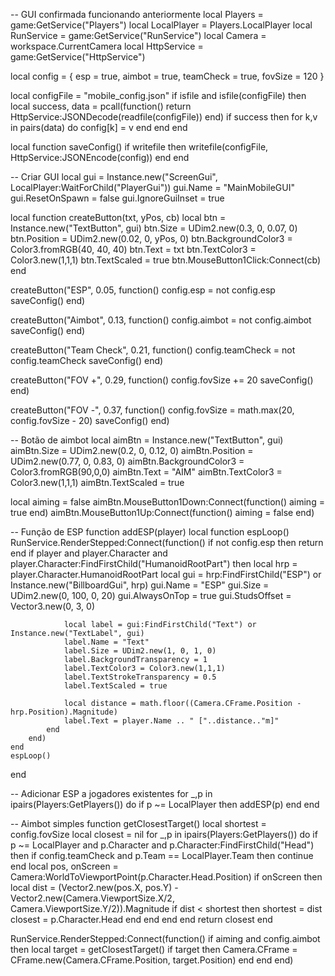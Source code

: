 -- GUI confirmada funcionando anteriormente
local Players = game:GetService("Players")
local LocalPlayer = Players.LocalPlayer
local RunService = game:GetService("RunService")
local Camera = workspace.CurrentCamera
local HttpService = game:GetService("HttpService")

local config = {
    esp = true,
    aimbot = true,
    teamCheck = true,
    fovSize = 120
}

local configFile = "mobile_config.json"
if isfile and isfile(configFile) then
    local success, data = pcall(function()
        return HttpService:JSONDecode(readfile(configFile))
    end)
    if success then
        for k,v in pairs(data) do config[k] = v end
    end
end

local function saveConfig()
    if writefile then
        writefile(configFile, HttpService:JSONEncode(config))
    end
end

-- Criar GUI
local gui = Instance.new("ScreenGui", LocalPlayer:WaitForChild("PlayerGui"))
gui.Name = "MainMobileGUI"
gui.ResetOnSpawn = false
gui.IgnoreGuiInset = true

local function createButton(txt, yPos, cb)
    local btn = Instance.new("TextButton", gui)
    btn.Size = UDim2.new(0.3, 0, 0.07, 0)
    btn.Position = UDim2.new(0.02, 0, yPos, 0)
    btn.BackgroundColor3 = Color3.fromRGB(40, 40, 40)
    btn.Text = txt
    btn.TextColor3 = Color3.new(1,1,1)
    btn.TextScaled = true
    btn.MouseButton1Click:Connect(cb)
end

createButton("ESP", 0.05, function()
    config.esp = not config.esp
    saveConfig()
end)

createButton("Aimbot", 0.13, function()
    config.aimbot = not config.aimbot
    saveConfig()
end)

createButton("Team Check", 0.21, function()
    config.teamCheck = not config.teamCheck
    saveConfig()
end)

createButton("FOV +", 0.29, function()
    config.fovSize += 20
    saveConfig()
end)

createButton("FOV -", 0.37, function()
    config.fovSize = math.max(20, config.fovSize - 20)
    saveConfig()
end)

-- Botão de aimbot
local aimBtn = Instance.new("TextButton", gui)
aimBtn.Size = UDim2.new(0.2, 0, 0.12, 0)
aimBtn.Position = UDim2.new(0.77, 0, 0.83, 0)
aimBtn.BackgroundColor3 = Color3.fromRGB(90,0,0)
aimBtn.Text = "AIM"
aimBtn.TextColor3 = Color3.new(1,1,1)
aimBtn.TextScaled = true

local aiming = false
aimBtn.MouseButton1Down:Connect(function() aiming = true end)
aimBtn.MouseButton1Up:Connect(function() aiming = false end)

-- Função de ESP
function addESP(player)
    local function espLoop()
        RunService.RenderStepped:Connect(function()
            if not config.esp then return end
            if player and player.Character and player.Character:FindFirstChild("HumanoidRootPart") then
                local hrp = player.Character.HumanoidRootPart
                local gui = hrp:FindFirstChild("ESP") or Instance.new("BillboardGui", hrp)
                gui.Name = "ESP"
                gui.Size = UDim2.new(0, 100, 0, 20)
                gui.AlwaysOnTop = true
                gui.StudsOffset = Vector3.new(0, 3, 0)

                local label = gui:FindFirstChild("Text") or Instance.new("TextLabel", gui)
                label.Name = "Text"
                label.Size = UDim2.new(1, 0, 1, 0)
                label.BackgroundTransparency = 1
                label.TextColor3 = Color3.new(1,1,1)
                label.TextStrokeTransparency = 0.5
                label.TextScaled = true

                local distance = math.floor((Camera.CFrame.Position - hrp.Position).Magnitude)
                label.Text = player.Name .. " ["..distance.."m]"
            end
        end)
    end
    espLoop()
end

-- Adicionar ESP a jogadores existentes
for _,p in ipairs(Players:GetPlayers()) do
    if p ~= LocalPlayer then
        addESP(p)
    end
end

-- Aimbot simples
function getClosestTarget()
    local shortest = config.fovSize
    local closest = nil
    for _,p in ipairs(Players:GetPlayers()) do
        if p ~= LocalPlayer and p.Character and p.Character:FindFirstChild("Head") then
            if config.teamCheck and p.Team == LocalPlayer.Team then continue end
            local pos, onScreen = Camera:WorldToViewportPoint(p.Character.Head.Position)
            if onScreen then
                local dist = (Vector2.new(pos.X, pos.Y) - Vector2.new(Camera.ViewportSize.X/2, Camera.ViewportSize.Y/2)).Magnitude
                if dist < shortest then
                    shortest = dist
                    closest = p.Character.Head
                end
            end
        end
    end
    return closest
end

RunService.RenderStepped:Connect(function()
    if aiming and config.aimbot then
        local target = getClosestTarget()
        if target then
            Camera.CFrame = CFrame.new(Camera.CFrame.Position, target.Position)
        end
    end
end)
